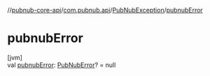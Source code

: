 //[pubnub-core-api](../../../index.md)/[com.pubnub.api](../index.md)/[PubNubException](index.md)/[pubnubError](pubnub-error.md)

# pubnubError

[jvm]\
val [pubnubError](pubnub-error.md): [PubNubError](../-pub-nub-error/index.md)? = null
